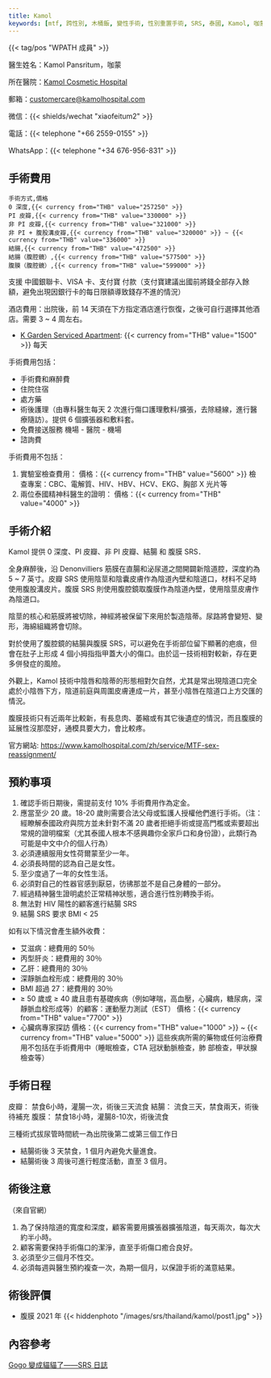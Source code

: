 ```yaml
---
title: Kamol
keywords: [mtf, 跨性別, 木桶飯, 變性手術, 性別重置手術, SRS, 泰國, Kamol, 咖蒙]
---
```


{{< tag/pos "WPATH 成員" >}}

醫生姓名：Kamol Pansritum，咖蒙

<!-- https://www.kamolhospital.com/zh/profile-doctor/dr-kamol-pansritum/ 這裡有照片 -->

所在醫院：[Kamol Cosmetic Hospital](https://goo.gl/maps/oMMRQotSXqQSmvC48)

郵箱：<customercare@kamolhospital.com>

微信：{{< shields/wechat "xiaofeitum2" >}}

電話：{{< telephone "+66 2559-0155" >}}

WhatsApp：{{< telephone "+34 676-956-831" >}}

## 手術費用

```csv
手術方式,價格
0 深度,{{< currency from="THB" value="257250" >}}
PI 皮瓣,{{< currency from="THB" value="330000" >}}
非 PI 皮瓣,{{< currency from="THB" value="321000" >}}
非 PI + 腹股溝皮瓣,{{< currency from="THB" value="320000" >}} ~ {{< currency from="THB" value="336000" >}}
結腸,{{< currency from="THB" value="472500" >}}
結腸（腹腔鏡）,{{< currency from="THB" value="577500" >}}
腹膜（腹腔鏡）,{{< currency from="THB" value="599000" >}}
```

支援 中國銀聯卡、VISA 卡、支付寶 付款（支付寶建議出國前將錢全部存入餘額，避免出現因銀行卡的每日限額導致錢存不進的情況）

酒店費用：出院後，前 14 天須在下方指定酒店進行恢復，之後可自行選擇其他酒店。需要 3 ~ 4 周左右。

- [K Garden Serviced Apartment](https://goo.gl/maps/KgduQ7qAiJ1Rei7d9): {{< currency from="THB" value="1500" >}} 每天

手術費用包括：

- 手術費和麻醉費
- 住院住宿
- 處方藥
- 術後護理（由專科醫生每天 2 次進行傷口護理敷料/擴張，去除縫線，進行醫療隨訪）。提供 6 個擴張器和敷料套。
- 免費接送服務 機場 - 醫院 - 機場
- 諮詢費

手術費用不包括：

1. 實驗室檢查費用：
   價格：{{< currency from="THB" value="5600" >}}
   檢查專案：CBC、電解質、HIV、HBV、HCV、EKG、胸部 X 光片等
1. 兩位泰國精神科醫生的證明：
   價格：{{< currency from="THB" value="4000" >}}

## 手術介紹

Kamol 提供 0 深度、PI 皮瓣、非 PI 皮瓣、結腸 和 腹膜 SRS．

全身麻醉後，沿 Denonvilliers 筋膜在直腸和泌尿道之間開闢新陰道腔，深度約為 5 ~ 7 英寸。皮瓣 SRS 使用陰莖和陰囊皮膚作為陰道內壁和陰道口，材料不足時使用腹股溝皮片。腹膜 SRS 則使用腹腔鏡取腹膜作為陰道內壁，使用陰莖皮膚作為陰道口。

陰莖的核心和筋膜將被切除，神經將被保留下來用於製造陰蒂。尿路將會變短、變形，海綿組織將會切除。

對於使用了腹腔鏡的結腸與腹膜 SRS，可以避免在手術部位留下顯著的疤痕，但會在肚子上形成 4 個小拇指指甲蓋大小的傷口。由於這一技術相對較新，存在更多併發症的風險。

外觀上，Kamol 技術中陰唇和陰蒂的形態相對欠自然，尤其是常出現陰道口完全處於小陰唇下方，陰道前庭與周圍皮膚連成一片，甚至小陰唇在陰道口上方交匯的情況。

腹膜技術只有近兩年比較新，有長息肉、萎縮或有其它後遺症的情況，而且腹膜的延展性沒那麼好，通模具要大力，會比較疼。

官方網站: <https://www.kamolhospital.com/zh/service/MTF-sex-reassignment/>

## 預約事項

1. 確認手術日期後，需提前支付 10% 手術費用作為定金。
1. 應當至少 20 歲。18-20 歲則需要合法父母或監護人授權他們進行手術。（注：經瞭解泰國政府與院方並未針對不滿 20 歲者拒絕手術或提高門檻或索要超出常規的證明檔案（尤其泰國人根本不感興趣你全家戶口和身份證），此類行為可能是中文中介的個人行為）
1. 必須連續服用女性荷爾蒙至少一年。
1. 必須長時間的認為自己是女性。
1. 至少度過了一年的女性生活。
1. 必須對自己的性器官感到厭惡，彷彿那並不是自己身體的一部分。
1. 經過精神醫生證明處於正常精神狀態，適合進行性別轉換手術。
1. 無法對 HIV 陽性的顧客進行結腸 SRS
1. 結腸 SRS 要求 BMI < 25

如有以下情況會產生額外收費：

- 艾滋病：總費用的 50％
- 丙型肝炎：總費用的 30％
- 乙肝：總費用的 30％
- 深靜脈血栓形成：總費用的 30％
- BMI 超過 27：總費用的 30％
- ≥ 50 歲或 ≥ 40 歲且患有基礎疾病（例如哮喘，高血壓，心臟病，糖尿病，深靜脈血栓形成等）的顧客：運動壓力測試（EST）
  價格：{{< currency from="THB" value="7700" >}}
- 心臟病專家探訪
  價格：{{< currency from="THB" value="1000" >}} ~ {{< currency from="THB" value="5000" >}}
  這些疾病所需的藥物或任何治療費用不包括在手術費用中（睡眠檢查，CTA 冠狀動脈檢查，肺 部檢查，甲狀腺檢查等）

## 手術日程

皮瓣：
禁食6小時，灌腸一次，術後三天流食
結腸：
流食三天，禁食兩天，術後待補充
腹膜：
禁食18小時，灌腸8-10次，術後流食

三種術式拔尿管時間統一為出院後第二或第三個工作日

- 結腸術後 3 天禁食，1 個月內避免大量進食。
- 結腸術後 3 周後可進行輕度活動，直至 3 個月。

## 術後注意

（來自官網）

1. 為了保持陰道的寬度和深度，顧客需要用擴張器擴張陰道，每天兩次，每次大約半小時。
1. 顧客需要保持手術傷口的潔淨，直至手術傷口癒合良好。
1. 必須至少三個月不性交。
1. 必須每週與醫生預約複查一次，為期一個月，以保證手術的滿意結果。

## 術後評價

- 腹膜 2021 年
  {{< hiddenphoto "/images/srs/thailand/kamol/post1.jpg" >}}

## 內容參考

[Gogo 變成貓貓了——SRS 日誌](https://blog.gogo.moe/Gogo%E8%AE%8A%E6%88%90%E8%B2%93%E8%B2%93%E4%BA%86/)<!--不要改成漢字以免簡繁轉換導致404-->
